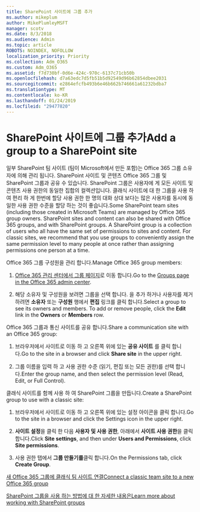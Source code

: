 ```yaml
---
title: SharePoint 사이트에 그룹 추가
ms.author: mikeplum
author: MikePlumleyMSFT
manager: scotv
ms.date: 8/3/2018
ms.audience: Admin
ms.topic: article
ROBOTS: NOINDEX, NOFOLLOW
localization_priority: Priority
ms.collection: Adm_O365
ms.custom: Adm_O365
ms.assetid: f7d730bf-0d6e-424c-970c-6137c71cb50b
ms.openlocfilehash: d7a63edc7d5fb51b5d92549d96b62854dbee2031
ms.sourcegitcommit: e2864efcfb493b6e46b662b746661a61232bdba7
ms.translationtype: MT
ms.contentlocale: ko-KR
ms.lasthandoff: 01/24/2019
ms.locfileid: "29477820"
---
```

# <a name="add-a-group-to-a-sharepoint-site"></a><span data-ttu-id="6b09d-102">SharePoint 사이트에 그룹 추가</span><span class="sxs-lookup"><span data-stu-id="6b09d-102">Add a group to a SharePoint site</span></span>

<span data-ttu-id="6b09d-p101">일부 SharePoint 팀 사이트 (팀이 Microsoft에서 만든 포함)는 Office 365 그룹 소유자에 의해 관리 됩니다. SharePoint 사이트 및 콘텐츠 Office 365 그룹 및 SharePoint 그룹과 공유 수 있습니다. SharePoint 그룹은 사용자에 게 모든 사이트 및 콘텐츠 사용 권한의 동일한 집합의 컬렉션입니다. 클래식 사이트에 대 한 그룹을 사용 하 여 편리 하 게 한번에 할당 사용 권한 한 명의 대화 상대 보다는 많은 사용자를 동시에 동일한 사용 권한 수준을 할당 하는 것이 좋습니다.</span><span class="sxs-lookup"><span data-stu-id="6b09d-p101">Some SharePoint team sites (including those created in Microsoft Teams) are managed by Office 365 group owners. SharePoint sites and content can also be shared with Office 365 groups, and with SharePoint groups. A SharePoint group is a collection of users who all have the same set of permissions to sites and content. For classic sites, we recommend that you use groups to conveniently assign the same permission level to many people at once rather than assigning permissions one person at a time.</span></span>
  
<span data-ttu-id="6b09d-107">Office 365 그룹 구성원을 관리 합니다.</span><span class="sxs-lookup"><span data-stu-id="6b09d-107">Manage Office 365 group members:</span></span>
  
1. <span data-ttu-id="6b09d-108">[Office 365 관리 센터에서 그룹 페이지](https://portal.office.com/adminportal/home#/groups)로 이동 합니다.</span><span class="sxs-lookup"><span data-stu-id="6b09d-108">Go to the [Groups page in the Office 365 admin center](https://portal.office.com/adminportal/home#/groups).</span></span>
    
2. <span data-ttu-id="6b09d-p102">해당 소유자 및 구성원을 보려면 그룹을 선택 합니다. 을 추가 하거나 사용자를 제거 하려면 **소유자** 또는 **구성원** 행에서 **편집** 링크를 클릭 합니다.</span><span class="sxs-lookup"><span data-stu-id="6b09d-p102">Select a group to see its owners and members. To add or remove people, click the **Edit** link in the **Owners** or **Members** row.</span></span> 
    
<span data-ttu-id="6b09d-111">Office 365 그룹과 통신 사이트를 공유 합니다.</span><span class="sxs-lookup"><span data-stu-id="6b09d-111">Share a communication site with an Office 365 group:</span></span>
  
1. <span data-ttu-id="6b09d-112">브라우저에서 사이트로 이동 하 고 오른쪽 위에 있는 **공유 사이트** 를 클릭 합니다.</span><span class="sxs-lookup"><span data-stu-id="6b09d-112">Go to the site in a browser and click **Share site** in the upper right.</span></span> 
    
2. <span data-ttu-id="6b09d-113">그룹 이름을 입력 하 고 사용 권한 수준 (읽기, 편집 또는 모든 권한)를 선택 합니다.</span><span class="sxs-lookup"><span data-stu-id="6b09d-113">Enter the group name, and then select the permission level (Read, Edit, or Full Control).</span></span>
    
<span data-ttu-id="6b09d-114">클래식 사이트를 함께 사용 하 여 SharePoint 그룹을 만듭니다.</span><span class="sxs-lookup"><span data-stu-id="6b09d-114">Create a SharePoint group to use with a classic site:</span></span>
  
1. <span data-ttu-id="6b09d-115">브라우저에서 사이트로 이동 하 고 오른쪽 위에 있는 설정 아이콘을 클릭 합니다.</span><span class="sxs-lookup"><span data-stu-id="6b09d-115">Go to the site in a browser and click the Settings icon in the upper right.</span></span>
    
2. <span data-ttu-id="6b09d-116">**사이트 설정**을 클릭 한 다음 **사용자 및 사용 권한**, 아래에서 **사이트 사용 권한**을 클릭 합니다.</span><span class="sxs-lookup"><span data-stu-id="6b09d-116">Click **Site settings**, and then under **Users and Permissions**, click **Site permissions**.</span></span>
    
3. <span data-ttu-id="6b09d-117">사용 권한 탭에서 **그룹 만들기를**클릭 합니다.</span><span class="sxs-lookup"><span data-stu-id="6b09d-117">On the Permissions tab, click **Create Group**.</span></span>
    
[<span data-ttu-id="6b09d-118">새 Office 365 그룹에 클래식 팀 사이트 연결</span><span class="sxs-lookup"><span data-stu-id="6b09d-118">Connect a classic team site to a new Office 365 group</span></span>](https://go.microsoft.com/fwlink/?linkid=2008654)
  
[<span data-ttu-id="6b09d-119">SharePoint 그룹을 사용 하는 방법에 대 한 자세한 내용은</span><span class="sxs-lookup"><span data-stu-id="6b09d-119">Learn more about working with SharePoint groups</span></span>](https://go.microsoft.com/fwlink/?linkid=874658)
  

